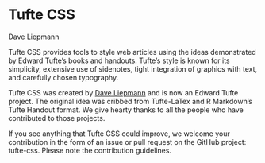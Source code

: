 # Tufte CSS
<p class="subtitle">Dave Liepmann</p>

Tufte CSS provides tools to style web articles using the ideas demonstrated by Edward Tufte’s books and handouts. Tufte’s style is known for its simplicity, extensive use of sidenotes, tight integration of graphics with text, and carefully chosen typography.

Tufte CSS was created by [Dave Liepmann](http://www.daveliepmann.com) and is now an Edward Tufte project. The original idea was cribbed from Tufte-LaTex and R Markdown’s Tufte Handout format. We give hearty thanks to all the people who have contributed to those projects.

If you see anything that Tufte CSS could improve, we welcome your contribution in the form of an issue or pull request on the GitHub project: tufte-css. Please note the contribution guidelines.
